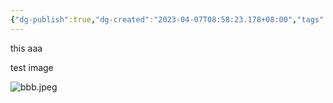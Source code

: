 ```yaml
---
{"dg-publish":true,"dg-created":"2023-04-07T08:58:23.178+08:00","tags":[""],"permalink":"/aaa/","dgPassFrontmatter":true,"created":"2023-04-07T08:58:23.178+08:00","updated":""}
---
```



this aaa

test image

![bbb.jpeg](/img/user/z-files/bbb.jpeg)

